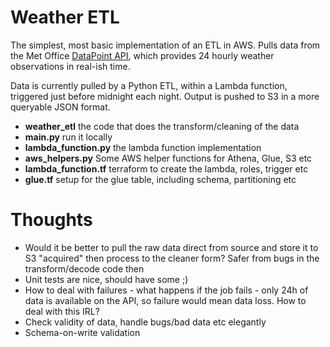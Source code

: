 # Weather ETL

The simplest, most basic implementation of an ETL in AWS.  Pulls data from the Met Office
[DataPoint API](https://www.metoffice.gov.uk/services/data/datapoint), 
which provides 24 hourly weather observations in real-ish time.

Data is currently pulled by a Python ETL, within a Lambda function, triggered just 
before midnight each night.  Output is pushed to S3 in a more queryable JSON format.

* **weather_etl** the code that does the transform/cleaning of the data
* **main.py** run it locally
* **lambda_function.py** the lambda function implementation 
* **aws_helpers.py** Some AWS helper functions for Athena, Glue, S3 etc
* **lambda_function.tf** terraform to create the lambda, roles, trigger etc
* **glue.tf** setup for the glue table, including schema, partitioning etc

# Thoughts

* Would it be better to pull the raw data direct from source and store it to S3 "acquired" then process to the cleaner form?  Safer from bugs in the transform/decode code then
* Unit tests are nice, should have some ;)
* How to deal with failures - what happens if the job fails - only 24h of data is available on the API, so failure would mean data loss.  How to deal with this IRL?
* Check validity of data, handle bugs/bad data etc elegantly
* Schema-on-write validation